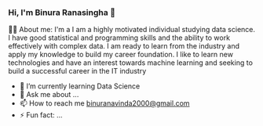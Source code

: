### Hi, I'm Binura Ranasingha 👋


🙋‍♂️ About me:
I'm a I am a highly motivated individual studying data science. I have good statistical and programming skills and the ability to work effectively with complex data. I am ready to learn from the industry and apply my knowledge to build my career foundation. I like to learn new technologies and have an interest towards machine learning and seeking to build a successful career in the IT industry

- 🌱 I’m currently learning Data Science 
- 💬 Ask me about ...
- 📫 How to reach me binuranavinda2000@gmail.com
- ⚡ Fun fact: ...


